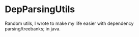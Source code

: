 DepParsingUtils
===============

Random utils, I wrote to make my life easier with dependency parsing/treebanks; in java.

